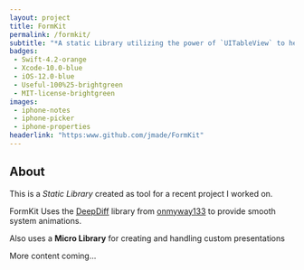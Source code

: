 ```yaml
---
layout: project
title: FormKit
permalink: /formkit/
subtitle: "*A static Library utilizing the power of `UITableView` to help with building forms with various inputs*"
badges: 
 - Swift-4.2-orange 
 - Xcode-10.0-blue
 - iOS-12.0-blue
 - Useful-100%25-brightgreen
 - MIT-license-brightgreen
images:
 - iphone-notes
 - iphone-picker
 - iphone-properties
headerlink: "https:www.github.com/jmade/FormKit"
---
```


## About

This is a *Static Library* created as tool for a recent project I worked on.

FormKit Uses the [DeepDiff](https://github.com/onmyway133/DeepDiff) library from [onmyway133](https://onmyway133.github.io/) to provide smooth system animations. 

Also uses a **Micro Library** for creating and handling custom presentations 

More content coming...


